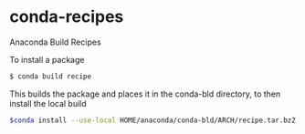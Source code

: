 conda-recipes
=============

Anaconda Build Recipes

To install a package 

```bash
$ conda build recipe
```
This builds the package and places it in the conda-bld directory, to then install the local build

```bash
$conda install --use-local HOME/anaconda/conda-bld/ARCH/recipe.tar.bz2
```

